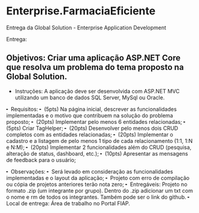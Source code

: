 # Enterprise.FarmaciaEficiente
Entrega da Global Solution - Enterprise Application Development



Entrega: 

## Objetivos: Criar uma aplicação ASP.NET Core que resolva um problema do tema proposto na Global Solution.

- Instruções: A aplicação deve ser desenvolvida com ASP.NET MVC utilizando um banco de dados
  SQL Server, MySql ou Oracle.

╸ Requisitos:
  ╸ (5pts) Na página inicial, descrever as funcionalidades implementadas e o motivo que contribuem
    na solução do problema proposto;
  ╸ (20pts) Implementar pelo menos 6 entidades relacionadas;
  ╸ (5pts) Criar TagHelper;
  ╸ (20pts) Desenvolver pelo menos dois CRUD completos com as entidades relacionadas;
  ╸ (20pts) Implementar o cadastro e a listagem de pelo menos 1 tipo de cada relacionamento (1:1,
    1:N e N:M);
  ╸ (20pts) Implementar 2 funcionalidades além do CRUD (pesquisa, alteração de status, dashboard,
    etc.);
  ╸ (10pts) Apresentar as mensagens de feedback para o usuário;

╸ Observações:
  ╸ Será levado em consideração as funcionalidades implementadas e o layout da aplicação;
  ╸ Projeto com erro de compilação ou cópia de projetos anteriores terão nota zero;
  ╸ Entregáveis: Projeto no formato .zip (um integrante por grupo). Dentro do .zip adicionar um txt
  com o nome e rm de todos os integrantes. Também pode ser o link do github.
  ╸ Local de entrega: Área de trabalho no Portal FIAP.
